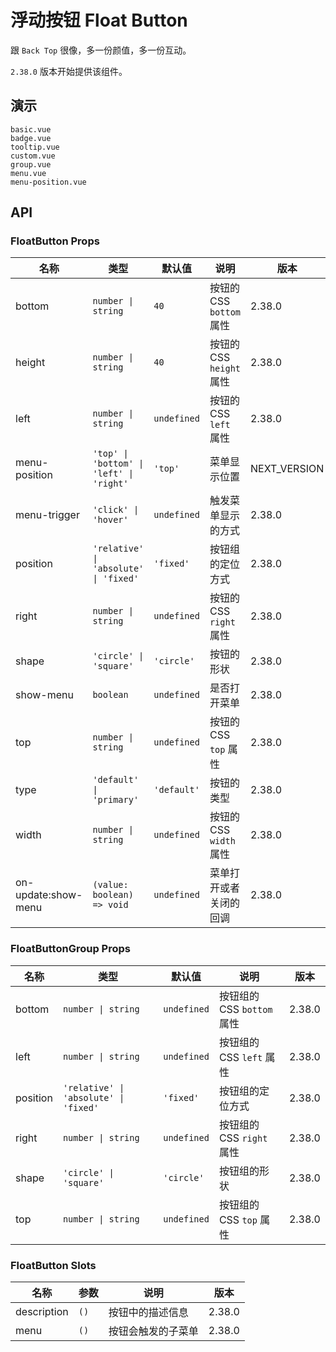 # 浮动按钮 Float Button

跟 `Back Top` 很像，多一份颜值，多一份互动。

`2.38.0` 版本开始提供该组件。

## 演示

```demo
basic.vue
badge.vue
tooltip.vue
custom.vue
group.vue
menu.vue
menu-position.vue
```

## API

### FloatButton Props

| 名称 | 类型 | 默认值 | 说明 | 版本 |
| --- | --- | --- | --- | --- |
| bottom | `number \| string` | `40` | 按钮的 CSS `bottom` 属性 | 2.38.0 |
| height | `number \| string` | `40` | 按钮的 CSS `height` 属性 | 2.38.0 |
| left | `number \| string` | `undefined` | 按钮的 CSS `left` 属性 | 2.38.0 |
| menu-position | `'top' \| 'bottom' \| 'left' \| 'right'` | `'top'` | 菜单显示位置 | NEXT_VERSION |
| menu-trigger | `'click' \| 'hover'` | `undefined` | 触发菜单显示的方式 | 2.38.0 |
| position | `'relative' \| 'absolute' \| 'fixed'` | `'fixed'` | 按钮组的定位方式 | 2.38.0 |
| right | `number \| string` | `undefined` | 按钮的 CSS `right` 属性 | 2.38.0 |
| shape | `'circle' \| 'square'` | `'circle'` | 按钮的形状 | 2.38.0 |
| show-menu | `boolean` | `undefined` | 是否打开菜单 | 2.38.0 |
| top | `number \| string` | `undefined` | 按钮的 CSS `top` 属性 | 2.38.0 |
| type | `'default' \| 'primary'` | `'default'` | 按钮的类型 | 2.38.0 |
| width | `number \| string` | `undefined` | 按钮的 CSS `width` 属性 | 2.38.0 |
| on-update:show-menu | `(value: boolean) => void` | `undefined` | 菜单打开或者关闭的回调 | 2.38.0 |

### FloatButtonGroup Props

| 名称 | 类型 | 默认值 | 说明 | 版本 |
| --- | --- | --- | --- | --- |
| bottom | `number \| string` | `undefined` | 按钮组的 CSS `bottom` 属性 | 2.38.0 |
| left | `number \| string` | `undefined` | 按钮组的 CSS `left` 属性 | 2.38.0 |
| position | `'relative' \| 'absolute' \| 'fixed'` | `'fixed'` | 按钮组的定位方式 | 2.38.0 |
| right | `number \| string` | `undefined` | 按钮组的 CSS `right` 属性 | 2.38.0 |
| shape | `'circle' \| 'square'` | `'circle'` | 按钮组的形状 | 2.38.0 |
| top | `number \| string` | `undefined` | 按钮组的 CSS `top` 属性 | 2.38.0 |

### FloatButton Slots

| 名称        | 参数 | 说明               | 版本   |
| ----------- | ---- | ------------------ | ------ |
| description | `()` | 按钮中的描述信息   | 2.38.0 |
| menu        | `()` | 按钮会触发的子菜单 | 2.38.0 |
